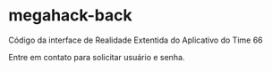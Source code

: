 # megahack-back

Código da interface de Realidade Extentida do Aplicativo do Time 66

Entre em contato para solicitar usuário e senha.
